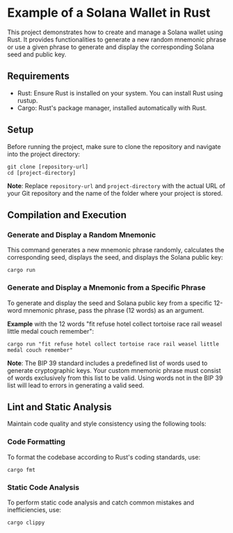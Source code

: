 
# Example of a Solana Wallet in Rust

This project demonstrates how to create and manage a Solana wallet using Rust. It provides functionalities to generate a new random mnemonic phrase or use a given phrase to generate and display the corresponding Solana seed and public key.



## Requirements

* Rust: Ensure Rust is installed on your system. You can install Rust using rustup.
* Cargo: Rust's package manager, installed automatically with Rust.



## Setup

Before running the project, make sure to clone the repository and navigate into the project directory:

```
git clone [repository-url]
cd [project-directory]
```

**Note**: Replace ```repository-url``` and ```project-directory``` with the actual URL of your Git repository and the name of the folder where your project is stored.



## Compilation and Execution

### Generate and Display a Random Mnemonic

This command generates a new mnemonic phrase randomly, calculates the corresponding seed, displays the seed, and displays the Solana public key:

```
cargo run
```

### Generate and Display a Mnemonic from a Specific Phrase

To generate and display the seed and Solana public key from a specific 12-word mnemonic phrase, pass the phrase (12 words) as an argument.

**Example** with the 12 words "fit refuse hotel collect tortoise race rail weasel little medal couch remember":

```
cargo run "fit refuse hotel collect tortoise race rail weasel little medal couch remember"
```

**Note**: The BIP 39 standard includes a predefined list of words used to generate cryptographic keys. Your custom mnemonic phrase must consist of words exclusively from this list to be valid. Using words not in the BIP 39 list will lead to errors in generating a valid seed.



## Lint and Static Analysis

Maintain code quality and style consistency using the following tools:

### Code Formatting

To format the codebase according to Rust's coding standards, use:

```
cargo fmt
```

### Static Code Analysis

To perform static code analysis and catch common mistakes and inefficiencies, use:

```
cargo clippy
```
